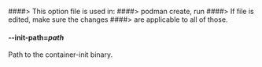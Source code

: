 ####> This option file is used in:
####> podman create, run
####> If file is edited, make sure the changes
####> are applicable to all of those.

#### **--init-path**=_path_

Path to the container-init binary.
